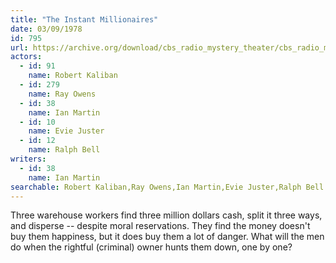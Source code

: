 ```yaml
---
title: "The Instant Millionaires"
date: 03/09/1978
id: 795
url: https://archive.org/download/cbs_radio_mystery_theater/cbs_radio_mystery_theater-0751-0800.zip/cbs_radio_mystery_theater-0751-0800%2Fcbsrmt_0795_the_instant_millionaires.mp3
actors:  
  - id: 91
    name: Robert Kaliban  
  - id: 279
    name: Ray Owens  
  - id: 38
    name: Ian Martin  
  - id: 10
    name: Evie Juster  
  - id: 12
    name: Ralph Bell
writers:  
  - id: 38
    name: Ian Martin
searchable: Robert Kaliban,Ray Owens,Ian Martin,Evie Juster,Ralph Bell Ian Martin
---
```

Three warehouse workers find three million dollars cash, split it three ways, and disperse -- despite moral reservations. They find the money doesn't buy them happiness, but it does buy them a lot of danger. What will the men do when the rightful (criminal) owner hunts them down, one by one?